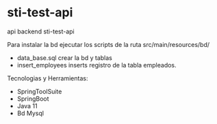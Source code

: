 # sti-test-api
api backend sti-test-api

Para instalar la bd ejecutar los scripts de la ruta src/main/resources/bd/
  * data_base.sql crear la bd y tablas
  * insert_employees inserts registro de la tabla empleados.
  
 Tecnologias y Herramientas:
 * SpringToolSuite
 * SpringBoot
 * Java 11
 * Bd Mysql
